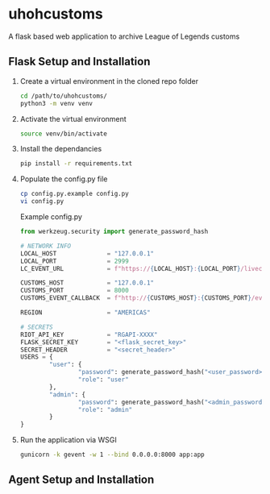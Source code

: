 # uhohcustoms
A flask based web application to archive League of Legends customs

## Flask Setup and Installation
1. Create a virtual environment in the cloned repo folder
	```sh
	cd /path/to/uhohcustoms/
	python3 -m venv venv

2. Activate the virtual environment
	```sh
	source venv/bin/activate

3. Install the dependancies
	```sh
	pip install -r requirements.txt

4. Populate the config.py file
	```sh
	cp config.py.example config.py
	vi config.py
	```

	Example config.py
	```python
	from werkzeug.security import generate_password_hash
	
	# NETWORK INFO
	LOCAL_HOST              = "127.0.0.1"
	LOCAL_PORT              = 2999
	LC_EVENT_URL            = f"https://{LOCAL_HOST}:{LOCAL_PORT}/liveclientdata"
	
	CUSTOMS_HOST            = "127.0.0.1"
	CUSTOMS_PORT            = 8000
	CUSTOMS_EVENT_CALLBACK  = f"http://{CUSTOMS_HOST}:{CUSTOMS_PORT}/event_callback"
	
	REGION                  = "AMERICAS"
	
	# SECRETS
	RIOT_API_KEY            = "RGAPI-XXXX"
	FLASK_SECRET_KEY        = "<flask_secret_key>"
	SECRET_HEADER           = "<secret_header>"
	USERS = {
	        "user": {
	                "password": generate_password_hash("<user_password>"),
	                "role": "user"
	        },
	        "admin": {
	                "password": generate_password_hash("<admin_password>"),
	                "role": "admin"
	        }
	}
	```	

5. Run the application via WSGI
	```sh
	gunicorn -k gevent -w 1 --bind 0.0.0.0:8000 app:app


## Agent Setup and Installation
